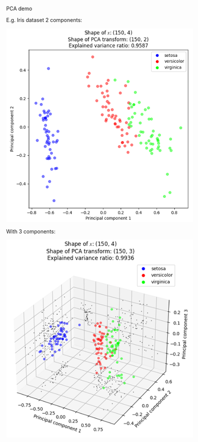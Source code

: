 PCA demo

E.g. Iris dataset 2 components:

![](iris_pca_2.png)

With 3 components:

![](iris_pca_3.png)
